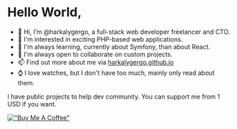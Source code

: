 # Hello World,

- 👋 Hi, I’m @harkalygergo, a full-stack web developer freelancer and CTO.
- 👀 I'm interested in exciting PHP-based web applications.
- 🌱 I'm always learning, currently about Symfony, than about React. 
- 💞️ I'm always open to collaborate on custom projects.
- 📫 Find out more about me via [harkalygergo.github.io](https://harkalygergo.github.io/)
- ⌚ I love watches, but I don't have too much, mainly only read about them.

I have public projects to help dev community. You can support me from 1 USD if you want.

[!["Buy Me A Coffee"](https://www.buymeacoffee.com/assets/img/custom_images/orange_img.png)](https://www.buymeacoffee.com/harkalygergo)

<!---
harkalygergo/harkalygergo is a ✨ special ✨ repository because its `README.md` (this file) appears on your GitHub profile.
You can click the Preview link to take a look at your changes.
--->
